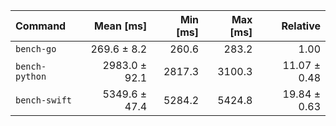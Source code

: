| Command | Mean [ms] | Min [ms] | Max [ms] | Relative |
|:---|---:|---:|---:|---:|
| `bench-go` | 269.6 ± 8.2 | 260.6 | 283.2 | 1.00 |
| `bench-python` | 2983.0 ± 92.1 | 2817.3 | 3100.3 | 11.07 ± 0.48 |
| `bench-swift` | 5349.6 ± 47.4 | 5284.2 | 5424.8 | 19.84 ± 0.63 |
